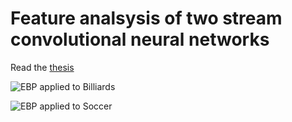 # Feature analsysis of two stream convolutional neural networks

Read the [thesis](https://github.com/willprice/two-stream-action-cnn-analysis-thesis/blob/master/thesis.pdf)

![EBP applied to Billiards](https://cdn.rawgit.com/willprice/two-stream-action-cnn-analysis-thesis/master/media/images/front-page-billiards.svg)

![EBP applied to Soccer](https://cdn.rawgit.com/willprice/two-stream-action-cnn-analysis-thesis/master/media/images/front-page-soccer.svg)
